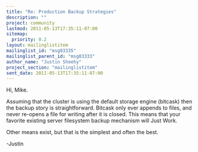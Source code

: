 ```yaml
---
title: "Re: Production Backup Strategies"
description: ""
project: community
lastmod: 2011-05-13T17:35:11-07:00
sitemap:
  priority: 0.2
layout: mailinglistitem
mailinglist_id: "msg03335"
mailinglist_parent_id: "msg03333"
author_name: "Justin Sheehy"
project_section: "mailinglistitem"
sent_date: 2011-05-13T17:35:11-07:00
---
```



Hi, Mike.

Assuming that the cluster is using the default storage engine
(bitcask) then the backup story is straightforward. Bitcask only ever
appends to files, and never re-opens a file for writing after it is
closed. This means that your favorite existing server filesystem
backup mechanism will Just Work.

Other means exist, but that is the simplest and often the best.

-Justin

